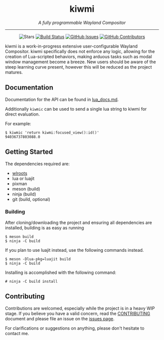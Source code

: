 <h1 align="center">kiwmi</h1>
<p align="center"><i>A fully programmable Wayland Compositor</i></p>
<hr><p align="center">
  <img alt="Stars" src="https://img.shields.io/github/stars/buffet/kiwmi.svg?label=Stars&style=flat" />
  <a href="https://cirrus-ci.com/github/buffet/kiwmi"><img alt="Build Status" src="https://api.cirrus-ci.com/github/buffet/kiwmi.svg"></a>
  <a href="https://github.com/buffet/kiwmi/issues"><img alt="GitHub Issues" src="https://img.shields.io/github/issues/buffet/kiwmi.svg"/></a>
  <a href="https://github.com/buffet/kiwmi/graphs/contributors"><img alt="GitHub Contributors" src="https://img.shields.io/github/contributors/buffet/kiwmi"></a>
</p>

kiwmi is a work-in-progress extensive user-configurable Wayland Compositor.
kiwmi specifically does not enforce any logic, allowing for the creation of Lua-scripted behaviors, making arduous tasks such as modal window management become a breeze.
New users should be aware of the  steep learning curve present, however this will be reduced as the project matures.


## Documentation

Documentation for the API can be found in [lua_docs.md](lua_docs.md).

Additionally `kiwmic` can be used to send a single lua string to kiwmi for direct evaluation.

For example:

```
$ kiwmic 'return kiwmi:focused_view():id()'
94036737803088.0
```

## Getting Started

The dependencies required are:

- [wlroots](https://github.com/swaywm/wlroots)
- lua or luajit
- pixman
- meson (build)
- ninja (build)
- git (build, optional)

### Building

After cloning/downloading the project and ensuring all dependencies are installed, building is as easy as running

```
$ meson build
$ ninja -C build
```

If you plan to use luajit instead, use the following commands instead.

```
$ meson -Dlua-pkg=luajit build
$ ninja -C build
```

Installing is accomplished with the following command:

```
# ninja -C build install
```


## Contributing

Contributions are welcomed, especially while the project is in a heavy WIP stage.
If you believe you have a valid concern, read the [CONTRIBUTING](https://github.com/buffet/kiwmi/blob/master/CONTRIBUTING.md) document and please file an issue on the [issues page](https://github.com/buffet/kiwmi/issues/new).

For clarifications or suggestions on anything, please don't hesitate to contact me.
